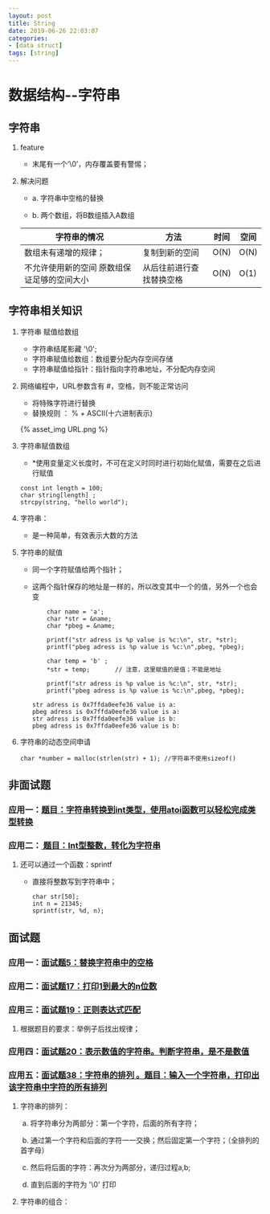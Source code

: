 ```yaml
---
layout: post
title: String
date: 2019-06-26 22:03:07
categories: 
- [data struct]
tags: [string]
---
```


# 数据结构--字符串

## 字符串

1. feature

   - 末尾有一个’\0’，内存覆盖要有警惕；

2. 解决问题

   - a. 字符串中空格的替换

   - b. 两个数组，将B数组插入A数组

     

   | 字符串的情况                                | 方法                     | 时间 | 空间 |
   | ------------------------------------------- | ------------------------ | ---- | ---- |
   | 数组未有递增的规律；                        | 复制到新的空间           | O(N) | O(N) |
   | 不允许使用新的空间 原数组保证足够的空间大小 | 从后往前进行查找替换空格 | O(N) | O(1) |



## 字符串相关知识

1. 字符串 赋值给数组

   - 字符串结尾影藏 '\0';
   - 字符串赋值给数组：数组要分配内存空间存储
   - 字符串赋值给指针：指针指向字符串地址，不分配内存空间

2. 网络编程中，URL参数含有 #，空格，则不能正常访问

   - 将特殊字符进行替换
   - 替换规则 ： % + ASCII(十六进制表示)

   {% asset_img URL.png %}

3. 字符串赋值数组

   - *使用变量定义长度时，不可在定义时同时进行初始化赋值，需要在之后进行赋值

   ```
   const int length = 100; 
   char string[length] ;   
   strcpy(string, "hello world");
   ```

4. 字符串：
   
   - 是一种简单，有效表示大数的方法
   
5. 字符串的赋值

   + 同一个字符赋值给两个指针；

   + 这两个指针保存的地址是一样的，所以改变其中一个的值，另外一个也会变

     ```
         char name = 'a';
         char *str = &name;
         char *pbeg = &name;
     
         printf("str adress is %p value is %c:\n", str, *str);
         printf("pbeg adress is %p value is %c:\n",pbeg, *pbeg);
     
         char temp = 'b' ;
         *str = temp;		// 注意，这里赋值的是值；不能是地址
     
         printf("str adress is %p value is %c:\n", str, *str);
         printf("pbeg adress is %p value is %c:\n",pbeg, *pbeg);
     ```

     ```
     str adress is 0x7ffda0eefe36 value is a:
     pbeg adress is 0x7ffda0eefe36 value is a:
     str adress is 0x7ffda0eefe36 value is b:
     pbeg adress is 0x7ffda0eefe36 value is b:
     ```

6. 字符串的动态空间申请

   ```
   char *number = malloc(strlen(str) + 1); //字符串不使用sizeof()
   ```

   

## 非面试题

### 应用一：[题目：字符串转换到int类型，使用atoi函数可以轻松完成类型转换](https://github.com/quronghui/DataStructAndAlogrithmCode/blob/master/SwordOffer/05_String/Atio.c)

### 应用二：[ 题目：Int型整数，转化为字符串](https://github.com/quronghui/DataStructAndAlogrithmCode/blob/master/SwordOffer/05_String/Itoa.c)

1. 还可以通过一个函数：sprintf

   + 直接将整数写到字符串中；

     ```
     char str[50];
     int n = 21345;
     sprintf(str, %d, n);
     ```

     

## 面试题

### 应用一：[面试题5：替换字符串中的空格](https://github.com/quronghui/DataStructAndAlogrithmCode/blob/master/SwordOffer/05_String/string_replace.c)

### 应用二：[面试题17：打印1到最大的n位数](https://github.com/quronghui/DataStructAndAlogrithmCode/blob/master/SwordOffer/14_CodeQuality_Integrity/print_oneToMaxBit_number.c)

### 应用三：[面试题19：正则表达式匹配](https://github.com/quronghui/DataStructAndAlogrithmCode/blob/master/SwordOffer/05_String/match_string.c)

1. 根据题目的要求：举例子后找出规律；

### 应用四：[面试题20：表示数值的字符串。判断字符串，是不是数值](https://github.com/quronghui/DataStructAndAlogrithmCode/blob/master/SwordOffer/05_String/represent_number_string.c)

### 应用五：[面试题38：字符串的排列 。题目：输入一个字符串，打印出该字符串中字符的所有排列](https://github.com/quronghui/DataStructAndAlogrithmCode/blob/master/SwordOffer/05_String/permutation_ofStrings.c)

1. 字符串的排列：

   ​        a. 将字符串分为两部分：第一个字符，后面的所有字符；

   ​        b. 通过第一个字符和后面的字符一一交换；然后固定第一个字符；（全排列的首字母）

   ​        c. 然后将后面的字符：再次分为两部分，递归过程a,b;

   ​        d. 直到后面的字符为 '\0' 打印

2. 字符串的组合：